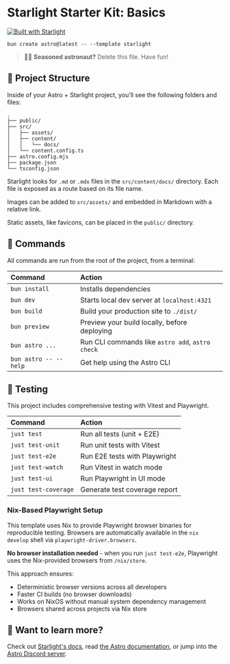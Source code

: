# Starlight Starter Kit: Basics

[![Built with Starlight](https://astro.badg.es/v2/built-with-starlight/tiny.svg)](https://starlight.astro.build)

```
bun create astro@latest -- --template starlight
```

> 🧑‍🚀 **Seasoned astronaut?** Delete this file. Have fun!

## 🚀 Project Structure

Inside of your Astro + Starlight project, you'll see the following folders and files:

```
.
├── public/
├── src/
│   ├── assets/
│   ├── content/
│   │   └── docs/
│   └── content.config.ts
├── astro.config.mjs
├── package.json
└── tsconfig.json
```

Starlight looks for `.md` or `.mdx` files in the `src/content/docs/` directory. Each file is exposed as a route based on its file name.

Images can be added to `src/assets/` and embedded in Markdown with a relative link.

Static assets, like favicons, can be placed in the `public/` directory.

## 🧞 Commands

All commands are run from the root of the project, from a terminal:

| Command               | Action                                           |
| :-------------------- | :----------------------------------------------- |
| `bun install`         | Installs dependencies                            |
| `bun dev`             | Starts local dev server at `localhost:4321`      |
| `bun build`           | Build your production site to `./dist/`          |
| `bun preview`         | Preview your build locally, before deploying     |
| `bun astro ...`       | Run CLI commands like `astro add`, `astro check` |
| `bun astro -- --help` | Get help using the Astro CLI                     |

## 🧪 Testing

This project includes comprehensive testing with Vitest and Playwright.

| Command                 | Action                                    |
| :---------------------- | :---------------------------------------- |
| `just test`             | Run all tests (unit + E2E)                |
| `just test-unit`        | Run unit tests with Vitest                |
| `just test-e2e`         | Run E2E tests with Playwright             |
| `just test-watch`       | Run Vitest in watch mode                  |
| `just test-ui`          | Run Playwright in UI mode                 |
| `just test-coverage`    | Generate test coverage report             |

### Nix-Based Playwright Setup

This template uses Nix to provide Playwright browser binaries for reproducible testing.
Browsers are automatically available in the `nix develop` shell via `playwright-driver.browsers`.

**No browser installation needed** - when you run `just test-e2e`, Playwright uses the Nix-provided browsers from `/nix/store`.

This approach ensures:
- Deterministic browser versions across all developers
- Faster CI builds (no browser downloads)
- Works on NixOS without manual system dependency management
- Browsers shared across projects via Nix store

## 👀 Want to learn more?

Check out [Starlight's docs](https://starlight.astro.build/), read [the Astro documentation](https://docs.astro.build), or jump into the [Astro Discord server](https://astro.build/chat).

